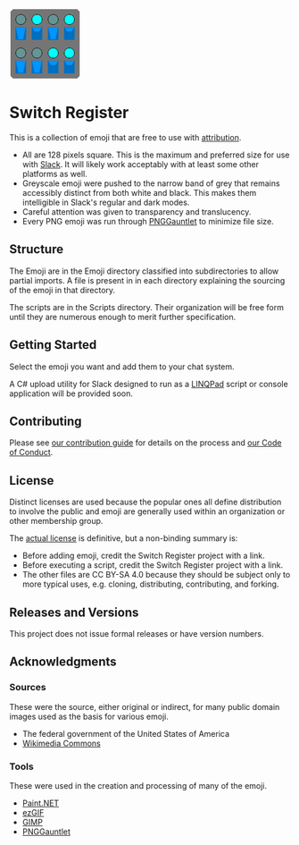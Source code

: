 ![Logo, a literal switch register](Emoji/Computing/switch_register.gif)

# Switch Register

This is a collection of emoji that are free to use with [attribution](#license).

* All are 128 pixels square. This is the maximum and preferred size for use with [Slack](https://www.slack.com/). It will likely work acceptably with at least some other platforms as well.
* Greyscale emoji were pushed to the narrow band of grey that remains accessibly distinct from both white and black. This makes them intelligible in Slack's regular and dark modes.
* Careful attention was given to transparency and translucency.
* Every PNG emoji was run through [PNGGauntlet](https://pnggauntlet.com/) to minimize file size.

## Structure

The Emoji are in the Emoji directory classified into subdirectories to allow partial imports. A file is present in in each directory explaining the sourcing of the emoji in that directory.

The scripts are in the Scripts directory. Their organization will be free form until they are numerous enough to merit further specification.

## Getting Started

Select the emoji you want and add them to your chat system.

A C# upload utility for Slack designed to run as a [LINQPad](https://www.linqpad.net/) script or console application will be provided soon.

## Contributing

Please see [our contribution guide](CONTRIBUTING.md) for details on the process and [our Code of Conduct](CODE_OF_CONDUCT.md).  

## License

Distinct licenses are used because the popular ones all define distribution to involve the public and emoji are generally used within an organization or other membership group.

The [actual license](LICENSE.md) is definitive, but a non-binding summary is:
* Before adding emoji, credit the Switch Register project with a link.
* Before executing a script, credit the Switch Register project with a link.
* The other files are CC BY-SA 4.0 because they should be subject only to more typical uses, e.g. cloning, distributing, contributing, and forking.

## Releases and Versions

This project does not issue formal releases or have version numbers.

## Acknowledgments

### Sources

These were the source, either original or indirect, for many public domain images used as the basis for various emoji.

* The federal government of the United States of America
* [Wikimedia Commons](https://commons.wikimedia.org/)

### Tools

These were used in the creation and processing of many of the emoji.

* [Paint.NET](https://www.getpaint.net/)
* [ezGIF](https://ezgif.com/)
* [GIMP](https://www.gimp.org/)
* [PNGGauntlet](https://pnggauntlet.com/)